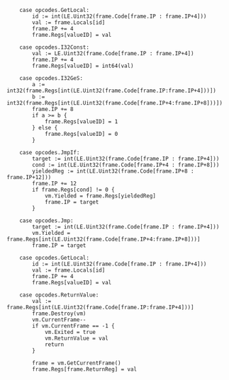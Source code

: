 		case opcodes.GetLocal:
			id := int(LE.Uint32(frame.Code[frame.IP : frame.IP+4]))
			val := frame.Locals[id]
			frame.IP += 4
			frame.Regs[valueID] = val
			
		case opcodes.I32Const:
			val := LE.Uint32(frame.Code[frame.IP : frame.IP+4])
			frame.IP += 4
			frame.Regs[valueID] = int64(val)			

		case opcodes.I32GeS:
			a := int32(frame.Regs[int(LE.Uint32(frame.Code[frame.IP:frame.IP+4]))])
			b := int32(frame.Regs[int(LE.Uint32(frame.Code[frame.IP+4:frame.IP+8]))])
			frame.IP += 8
			if a >= b {
				frame.Regs[valueID] = 1
			} else {
				frame.Regs[valueID] = 0
			}			
			
		case opcodes.JmpIf:
			target := int(LE.Uint32(frame.Code[frame.IP : frame.IP+4]))
			cond := int(LE.Uint32(frame.Code[frame.IP+4 : frame.IP+8]))
			yieldedReg := int(LE.Uint32(frame.Code[frame.IP+8 : frame.IP+12]))
			frame.IP += 12
			if frame.Regs[cond] != 0 {
				vm.Yielded = frame.Regs[yieldedReg]
				frame.IP = target
			}
			
		case opcodes.Jmp:
			target := int(LE.Uint32(frame.Code[frame.IP : frame.IP+4]))
			vm.Yielded = frame.Regs[int(LE.Uint32(frame.Code[frame.IP+4:frame.IP+8]))]
			frame.IP = target			
			
		case opcodes.GetLocal:
			id := int(LE.Uint32(frame.Code[frame.IP : frame.IP+4]))
			val := frame.Locals[id]
			frame.IP += 4
			frame.Regs[valueID] = val			
			
		case opcodes.ReturnValue:
			val := frame.Regs[int(LE.Uint32(frame.Code[frame.IP:frame.IP+4]))]
			frame.Destroy(vm)
			vm.CurrentFrame--
			if vm.CurrentFrame == -1 {
				vm.Exited = true
				vm.ReturnValue = val
				return
			}

			frame = vm.GetCurrentFrame()
			frame.Regs[frame.ReturnReg] = val			
